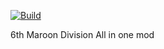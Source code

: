[![Build](https://github.com/6th-Maroon-Division/All_in_One/actions/workflows/main.yml/badge.svg?branch=main)](https://github.com/6th-Maroon-Division/All_in_One/actions/workflows/main.yml)

6th Maroon Division All in one mod
